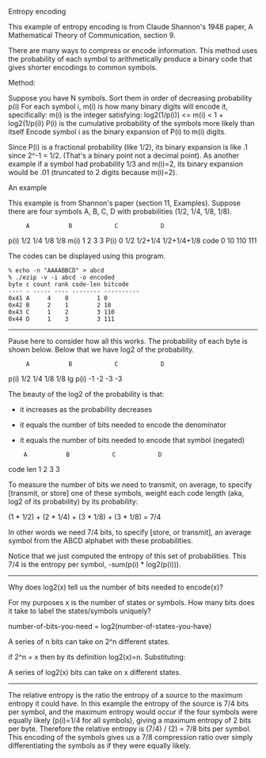 Entropy encoding

This example of entropy encoding is from Claude Shannon's
1948 paper, A Mathematical Theory of Communication, section 9.

There are many ways to compress or encode information. This method
uses the probability of each symbol to arithmetically produce a 
binary code that gives shorter encodings to common symbols. 

Method:

 Suppose you have N symbols.
 Sort them in order of decreasing probability p(i)
 For each symbol i, 
  m(i) is how many binary digits will encode it, specifically:
  m(i) is the integer satisfying: log2(1/p(i)) <= m(i) < 1 + log2(1/p(i)) 
  P(i) is the cumulative probability of the symbols more likely than itself
 Encode symbol i as the binary expansion of P(i) to m(i) digits.

Since P(i) is a fractional probability (like 1/2), its binary expansion
is like .1 since 2^-1 = 1/2. (That's a binary point not a decimal point). 
As another example if a symbol had probability 1/3 and m(i)=2, its binary 
expansion would be .01 (truncated to 2 digits because m(i)=2).

An example

This example is from Shannon's paper (section 11, Examples).
Suppose there are four symbols A, B, C, D with probabilities 
(1/2, 1/4, 1/8, 1/8). 

         A           B            C            D
p(i)    1/2         1/4          1/8          1/8
m(i)     1           2            3            3
P(i)     0          1/2       1/2+1/4     1/2+1/4+1/8
code     0          10           110          111

The codes can be displayed using this program.

    % echo -n "AAAABBCD" > abcd
    % ./ezip -v -i abcd -o encoded
    byte c count rank code-len bitcode
    ---- - ----- ---- -------- ----------
    0x41 A     4    0        1 0
    0x42 B     2    1        2 10
    0x43 C     1    2        3 110
    0x44 D     1    3        3 111

--------------------------------------------------------------------------------
Pause here to consider how all this works. The probability of each
byte is shown below. Below that we have log2 of the probability.

         A           B            C            D
p(i)    1/2         1/4          1/8          1/8
lg p(i) -1          -2           -3           -3

The beauty of the log2 of the probability is that:

  * it increases as the probability decreases
  * it equals the number of bits needed to encode the denominator 
  * it equals the number of bits needed to encode that symbol (negated)

         A           B            C            D
code len 1           2            3            3

To measure the number of bits we need to transmit, on average, to
specify [transmit, or store] one of these symbols, weight each code 
length (aka, log2 of its probability) by its probability:

 (1 * 1/2) + (2 * 1/4) + (3 * 1/8) + (3 * 1/8) =  7/4

In other words we need 7/4 bits, to specify [store, or transmit], 
an average symbol from the ABCD alphabet with these probabilities.

Notice that we just computed the entropy of this set of probabilities.
This 7/4 is the entropy per symbol, -sum(p(i) * log2(p(i))). 

--------------------------------------------------------------------------------
Why does log2(x) tell us the number of bits needed to encode(x)?

For my purposes x is the number of states or symbols. How many bits does
it take to label the states/symbols uniquely?

  number-of-bits-you-need = log2(number-of-states-you-have)

A series of    n    bits can take on 2^n different states.

if 2^n = x then by its definition log2(x)=n. Substituting:

A series of log2(x) bits can take on  x  different states.


--------------------------------------------------------------------------------

The relative entropy is the ratio the entropy of a source to the 
maximum entropy it could have. In this example the entropy of 
the source is 7/4 bits per symbol, and the maximum entropy would
occur if the four symbols were equally likely (p(i)=1/4 for all
symbols), giving a maximum entropy of 2 bits per byte. Therefore
the relative entropy is (7/4) / (2) = 7/8 bits per symbol. This
encoding of the symbols gives us a 7/8 compression ratio over 
simply differentiating the symbols as if they were equally likely.

